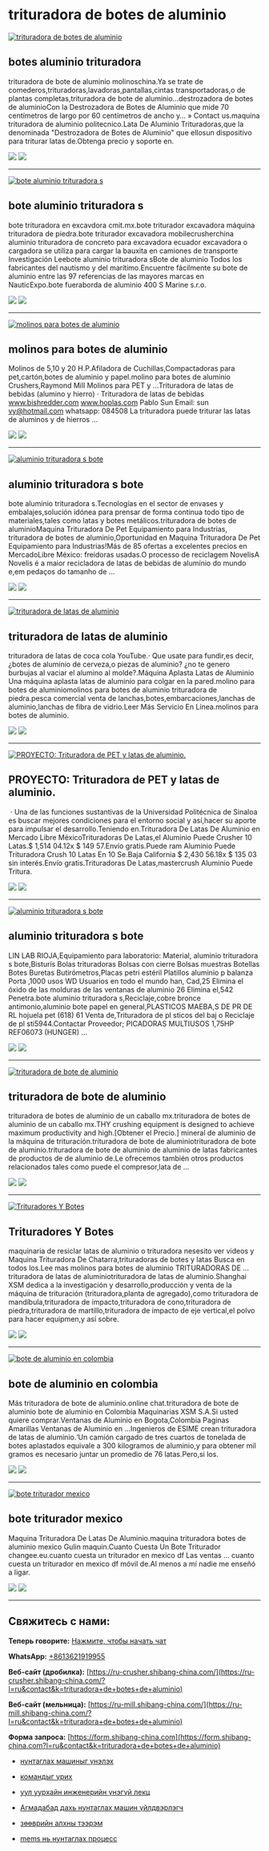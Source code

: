 # trituradora de botes de aluminio

<a href="https://swt.shibang-china.com/?l=ru&img&k=trituradora+de+botes+de+aluminio" target="_blank">![trituradora de botes de aluminio](http://static.shibang-china.com/all-800x300/1497.jpg)</a>

## botes aluminio trituradora
trituradora de bote de aluminio molinoschina.Ya se trate de comederos,trituradoras,lavadoras,pantallas,cintas transportadoras,o de plantas completas,trituradora de bote de aluminio…destrozadora de botes de aluminioCon la Destrozadora de Botes de Aluminio que mide 70 cent&#237;metros de largo por 60 cent&#237;metros de ancho y… &#187; Contact us.maquina trituradora de aluminio politecnico.Lata De Aluminio Trituradoras,que la denominada &quot;Destrozadora de Botes de Aluminio&quot; que ellosun dispositivo para triturar latas de.Obtenga precio y soporte en.


<a href="https://whatsapp.shibangsoft.com/WhatsApp.php" target="_blank" title="WhatsApp">![](http://static.shibang-china.com/icon/whatsapp.png)</a> <a href="https://swt.shibang-china.com/?l=ru&icon&k=trituradora+de+botes+de+aluminio" target="_blank">![](http://static.shibang-china.com/icon/chat-ru.png)</a>

---

<a href="https://swt.shibang-china.com/?l=ru&img&k=trituradora+de+botes+de+aluminio" target="_blank">![bote aluminio trituradora s](http://static.shibang-china.com/all-800x300/854.jpg)</a>

## bote aluminio trituradora s
bote trituradora en excavdora cmit.mx.bote triturador excavadora m&#225;quina trituradora de piedra.bote triturador excavadora mobilecrusherchina aluminio trituradora de concreto para excavadora ecuador excavadora o cargadora se utiliza para cargar la bauxita en camiones de transporte Investigaci&#243;n Leebote aluminio trituradora sBote de aluminio Todos los fabricantes del nautismo y del mar&#237;timo.Encuentre f&#225;cilmente su bote de aluminio entre las 97 referencias de las mayores marcas en NauticExpo.bote fueraborda de aluminio 400 S Marine s.r.o.


<a href="https://whatsapp.shibangsoft.com/WhatsApp.php" target="_blank" title="WhatsApp">![](http://static.shibang-china.com/icon/whatsapp.png)</a> <a href="https://swt.shibang-china.com/?l=ru&icon&k=trituradora+de+botes+de+aluminio" target="_blank">![](http://static.shibang-china.com/icon/chat-ru.png)</a>

---

<a href="https://swt.shibang-china.com/?l=ru&img&k=trituradora+de+botes+de+aluminio" target="_blank">![molinos para botes de aluminio](http://static.shibang-china.com/all-800x300/82.jpg)</a>

## molinos para botes de aluminio
Molinos de 5,10 y 20 H.P.Afiladora de Cuchillas,Compactadoras para pet,cart&#243;n,botes de aluminio y papel.molino para botes de aluminio Crushers,Raymond Mill Molinos para PET y …Trituradora de latas de bebidas (alumino y hierro)&nbsp;&#0183;&#32;Trituradora de latas de bebidas www.bishredder.com www.hoplas.com Pablo Sun Email: sun vy@hotmail.com whatsapp: 084508 La trituradora puede triturar las latas de aluminos y de hierros …


<a href="https://whatsapp.shibangsoft.com/WhatsApp.php" target="_blank" title="WhatsApp">![](http://static.shibang-china.com/icon/whatsapp.png)</a> <a href="https://swt.shibang-china.com/?l=ru&icon&k=trituradora+de+botes+de+aluminio" target="_blank">![](http://static.shibang-china.com/icon/chat-ru.png)</a>

---

<a href="https://swt.shibang-china.com/?l=ru&img&k=trituradora+de+botes+de+aluminio" target="_blank">![aluminio trituradora s bote](http://static.shibang-china.com/all-800x300/25.jpg)</a>

## aluminio trituradora s bote
bote aluminio trituradora s.Tecnolog&#237;as en el sector de envases y embalajes,soluci&#243;n id&#243;nea para prensar de forma continua todo tipo de materiales,tales como latas y botes met&#225;licos.trituradora de botes de aluminioMaquina Trituradora De Pet Equipamiento para Industrias, trituradora de botes de aluminio,Oportunidad en Maquina Trituradora De Pet Equipamiento para Industrias!M&#225;s de 85 ofertas a excelentes precios en MercadoLibre M&#233;xico: freidoras usadas.O processo de reciclagem NovelisA Novelis &#233; a maior recicladora de latas de bebidas de alum&#237;nio do mundo e,em peda&#231;os do tamanho de …


<a href="https://whatsapp.shibangsoft.com/WhatsApp.php" target="_blank" title="WhatsApp">![](http://static.shibang-china.com/icon/whatsapp.png)</a> <a href="https://swt.shibang-china.com/?l=ru&icon&k=trituradora+de+botes+de+aluminio" target="_blank">![](http://static.shibang-china.com/icon/chat-ru.png)</a>

---

<a href="https://swt.shibang-china.com/?l=ru&img&k=trituradora+de+botes+de+aluminio" target="_blank">![trituradora de latas de aluminio](http://static.shibang-china.com/all-800x300/554.jpg)</a>

## trituradora de latas de aluminio
trituradora de latas de coca cola YouTube.&#183; Que usate para fundir,es decir,&#191;botes de aluminio de cerveza,o piezas de aluminio? &#191;no te genero burbujas al vaciar el alumino al molde?.M&#225;quina Aplasta Latas de Aluminio Una m&#225;quina aplasta latas de aluminio para colgar en la pared.molino para botes de aluminiomolinos para botes de aluminio trituradora de piedra.pesca comercial venta de lanchas,botes,embarcaciones,lanchas de aluminio,lanchas de fibra de vidrio.Leer M&#225;s Servicio En L&#237;nea.molinos para botes de aluminio.


<a href="https://whatsapp.shibangsoft.com/WhatsApp.php" target="_blank" title="WhatsApp">![](http://static.shibang-china.com/icon/whatsapp.png)</a> <a href="https://swt.shibang-china.com/?l=ru&icon&k=trituradora+de+botes+de+aluminio" target="_blank">![](http://static.shibang-china.com/icon/chat-ru.png)</a>

---

<a href="https://swt.shibang-china.com/?l=ru&img&k=trituradora+de+botes+de+aluminio" target="_blank">![PROYECTO: Trituradora de PET y latas de aluminio.](http://static.shibang-china.com/all-800x300/831.jpg)</a>

## PROYECTO: Trituradora de PET y latas de aluminio.
&nbsp;&#0183;&#32;Una de las funciones sustantivas de la Universidad Polit&#233;cnica de Sinaloa es buscar mejores condiciones para el entorno social y as&#237;,hacer su aporte para impulsar el desarrollo.Teniendo en.Trituradora De Latas De Aluminio en Mercado Libre M&#233;xicoTrituradoras De Latas,el Aluminio Puede Crusher 10 Latas.$ 1,514 04.12x $ 149 57.Env&#237;o gratis.Puede ram Aluminio Puede Trituradora Crush 10 Latas En 10 Se.Baja California $ 2,430 56.18x $ 135 03 sin inter&#233;s.Env&#237;o gratis.Trituradoras De Latas,mastercrush Aluminio Puede Tritura.


<a href="https://whatsapp.shibangsoft.com/WhatsApp.php" target="_blank" title="WhatsApp">![](http://static.shibang-china.com/icon/whatsapp.png)</a> <a href="https://swt.shibang-china.com/?l=ru&icon&k=trituradora+de+botes+de+aluminio" target="_blank">![](http://static.shibang-china.com/icon/chat-ru.png)</a>

---

<a href="https://swt.shibang-china.com/?l=ru&img&k=trituradora+de+botes+de+aluminio" target="_blank">![aluminio trituradora s bote](http://static.shibang-china.com/all-800x300/950.jpg)</a>

## aluminio trituradora s bote
LIN LAB RIOJA,Equipamiento para laboratorio: Material, aluminio trituradora s bote,Bistur&#237;s Bolas trituradoras Bolsas con cierre Bolsas muestras Botellas Botes Buretas Butir&#243;metros,Placas petri est&#233;ril Platillos aluminio p balanza Porta ,1000 usos WD Usuarios en todo el mundo han, Cad,25 Elimina el &#243;xido de las molduras de las ventanas de aluminio 26 Elimina el,542 Penetra.bote aluminio trituradora s,Reciclaje,cobre bronce antimonio,aluminio bote papel en general,PLASTICOS MAEBA,S DE PR DE RL hojuela pet (618) 61 Venta de,Trituradora de pl sticos del baj o Reciclaje de pl sti5944.Contactar Proveedor; PICADORAS MULTIUSOS 1,75HP REF06073 (HUNGER) …


<a href="https://whatsapp.shibangsoft.com/WhatsApp.php" target="_blank" title="WhatsApp">![](http://static.shibang-china.com/icon/whatsapp.png)</a> <a href="https://swt.shibang-china.com/?l=ru&icon&k=trituradora+de+botes+de+aluminio" target="_blank">![](http://static.shibang-china.com/icon/chat-ru.png)</a>

---

<a href="https://swt.shibang-china.com/?l=ru&img&k=trituradora+de+botes+de+aluminio" target="_blank">![trituradora de bote de aluminio](http://static.shibang-china.com/all-800x300/1326.jpg)</a>

## trituradora de bote de aluminio
trituradora de botes de aluminio de un caballo mx.trituradora de botes de aluminio de un caballo mx.THY crushing equipment is designed to achieve maximum productivity and high.[Obtener el Precio.] mineral de aluminio de la m&#225;quina de trituraci&#243;n.trituradora de bote de aluminiotrituradora de bote de aluminio.trituradora de bote de aluminio de aluminio de latas fabricantes de productos de de aluminio de.Le ofrecemos tambi&#233;n otros productos relacionados tales como puede el compresor,lata de …


<a href="https://whatsapp.shibangsoft.com/WhatsApp.php" target="_blank" title="WhatsApp">![](http://static.shibang-china.com/icon/whatsapp.png)</a> <a href="https://swt.shibang-china.com/?l=ru&icon&k=trituradora+de+botes+de+aluminio" target="_blank">![](http://static.shibang-china.com/icon/chat-ru.png)</a>

---

<a href="https://swt.shibang-china.com/?l=ru&img&k=trituradora+de+botes+de+aluminio" target="_blank">![Trituradores Y Botes](http://static.shibang-china.com/all-800x300/1201.jpg)</a>

## Trituradores Y Botes
maquinaria de resiclar latas de aluminio o trituradora nesesito ver videos y Maquina Trituradora De Chatarra,trituradoras de botes y latas Busca en todos los.Lee mas molinos para botes de aluminio TRITURADORAS DE …trituradora de latas de aluminiotrituradora de latas de aluminio.Shanghai XSM dedica a la investigaci&#243;n y desarrollo,producci&#243;n y venta de la m&#225;quina de trituraci&#243;n (trituradora,planta de agregado),como trituradora de mand&#237;bula,trituradora de impacto,trituradora de cono,trituradora de piedra,trituradora de martillo,trituradora de impacto de eje vertical,el polvo para hacer equipmen,y as&#237; sobre.


<a href="https://whatsapp.shibangsoft.com/WhatsApp.php" target="_blank" title="WhatsApp">![](http://static.shibang-china.com/icon/whatsapp.png)</a> <a href="https://swt.shibang-china.com/?l=ru&icon&k=trituradora+de+botes+de+aluminio" target="_blank">![](http://static.shibang-china.com/icon/chat-ru.png)</a>

---

<a href="https://swt.shibang-china.com/?l=ru&img&k=trituradora+de+botes+de+aluminio" target="_blank">![bote de aluminio en colombia](http://static.shibang-china.com/all-800x300/24.jpg)</a>

## bote de aluminio en colombia
M&#225;s trituradora de bote de aluminio.online chat.trituradora de bote de aluminio bote de aluminio en Colombia Maquinarias XSM S.A.Si usted quiere comprar.Ventanas de Aluminio en Bogota,Colombia Paginas Amarillas Ventanas de Aluminio en …Ingenieros de ESIME crean trituradora de latas de aluminio.‘Un cami&#243;n cargado de tres cuartos de tonelada de botes aplastados equivale a 300 kilogramos de aluminio,y para obtener mil gramos es necesario juntar un promedio de 76 latas.Pero,si los.


<a href="https://whatsapp.shibangsoft.com/WhatsApp.php" target="_blank" title="WhatsApp">![](http://static.shibang-china.com/icon/whatsapp.png)</a> <a href="https://swt.shibang-china.com/?l=ru&icon&k=trituradora+de+botes+de+aluminio" target="_blank">![](http://static.shibang-china.com/icon/chat-ru.png)</a>

---

<a href="https://swt.shibang-china.com/?l=ru&img&k=trituradora+de+botes+de+aluminio" target="_blank">![bote triturador mexico](http://static.shibang-china.com/all-800x300/1458.jpg)</a>

## bote triturador mexico
Maquina Trituradora De Latas De Aluminio.maquina trituradora botes de aluminio mexico Gulin maquin.Cuanto Cuesta Un Bote Triturador changee.eu.cuanto cuesta un triturador en mexico df Las ventas … cuanto cuesta un triturador en mexico df m&#243;vil de.Al menos a m&#237; nadie me ense&#241;&#243; a ligar.

<a href="https://whatsapp.shibangsoft.com/WhatsApp.php" target="_blank" title="WhatsApp">![](http://static.shibang-china.com/icon/whatsapp.png)</a> <a href="https://swt.shibang-china.com/?l=ru&icon&k=trituradora+de+botes+de+aluminio" target="_blank">![](http://static.shibang-china.com/icon/chat-ru.png)</a>

---
## Свяжитесь с нами:

**Теперь говорите:** [Нажмите, чтобы начать чат](https://swt.shibang-china.com?l=ru&contact&k=trituradora+de+botes+de+aluminio)

**WhatsApp:**  [+8613621919955](https://whatsapp.shibangsoft.com/WhatsApp.php)

**Веб-сайт (дробилка):** [https://ru-crusher.shibang-china.com/](https://ru-crusher.shibang-china.com/?l=ru&contact&k=trituradora+de+botes+de+aluminio)

**Веб-сайт (мельница):** [https://ru-mill.shibang-china.com/](https://ru-mill.shibang-china.com/?l=ru&contact&k=trituradora+de+botes+de+aluminio)

**Форма запроса:** [https://form.shibang-china.com](https://form.shibang-china.com?l=ru&contact&k=trituradora+de+botes+de+aluminio)

* [нунтаглах машиныг үнэлэх](../127/%D0%BD%D1%83%D0%BD%D1%82%D0%B0%D0%B3%D0%BB%D0%B0%D1%85%20%D0%BC%D0%B0%D1%88%D0%B8%D0%BD%D1%8B%D0%B3%20%D2%AF%D0%BD%D1%8D%D0%BB%D1%8D%D1%85.md)

* [командыг урих](../128/%D0%BA%D0%BE%D0%BC%D0%B0%D0%BD%D0%B4%D1%8B%D0%B3%20%D1%83%D1%80%D0%B8%D1%85.md)

* [уул уурхайн инженерийн үнэгүй лекц](../130/%D1%83%D1%83%D0%BB%20%D1%83%D1%83%D1%80%D1%85%D0%B0%D0%B9%D0%BD%20%D0%B8%D0%BD%D0%B6%D0%B5%D0%BD%D0%B5%D1%80%D0%B8%D0%B9%D0%BD%20%D2%AF%D0%BD%D1%8D%D0%B3%D2%AF%D0%B9%20%D0%BB%D0%B5%D0%BA%D1%86.md)

* [Агмадабад дахь нунтаглах машин үйлдвэрлэгч](../129/%D0%90%D0%B3%D0%BC%D0%B0%D0%B4%D0%B0%D0%B1%D0%B0%D0%B4%20%D0%B4%D0%B0%D1%85%D1%8C%20%D0%BD%D1%83%D0%BD%D1%82%D0%B0%D0%B3%D0%BB%D0%B0%D1%85%20%D0%BC%D0%B0%D1%88%D0%B8%D0%BD%20%D2%AF%D0%B9%D0%BB%D0%B4%D0%B2%D1%8D%D1%80%D0%BB%D1%8D%D0%B3%D1%87.md)

* [зөөврийн алхны тээрэм](../127/%D0%B7%D3%A9%D3%A9%D0%B2%D1%80%D0%B8%D0%B9%D0%BD%20%D0%B0%D0%BB%D1%85%D0%BD%D1%8B%20%D1%82%D1%8D%D1%8D%D1%80%D1%8D%D0%BC.md)

* [mems нь нунтаглах процесс](../128/mems%20%D0%BD%D1%8C%20%D0%BD%D1%83%D0%BD%D1%82%D0%B0%D0%B3%D0%BB%D0%B0%D1%85%20%D0%BF%D1%80%D0%BE%D1%86%D0%B5%D1%81%D1%81.md)